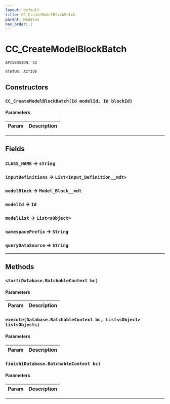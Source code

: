 ```yaml
---
layout: default
title: CC_CreateModelBlockBatch
parent: Modelos
nav_order: 2
---
```


# CC_CreateModelBlockBatch

`APIVERSION: 52`

`STATUS: ACTIVE`

## Constructors

### `CC_CreateModelBlockBatch(Id modelId, Id blockId)`

#### Parameters

| Param | Description |
| ----- | ----------- |

---

## Fields

### `CLASS_NAME` → `string`

### `inputDefinitions` → `List<Input_Definition__mdt>`

### `modelBlock` → `Model_Block__mdt`

### `modelId` → `Id`

### `modelList` → `List<sObject>`

### `namespacePrefix` → `String`

### `queryDataSource` → `String`

---

## Methods

### `start(Database.BatchableContext bc)`

#### Parameters

| Param | Description |
| ----- | ----------- |

### `execute(Database.BatchableContext bc, List<sObject> listsObjects)`

#### Parameters

| Param | Description |
| ----- | ----------- |

### `finish(Database.BatchableContext bc)`

#### Parameters

| Param | Description |
| ----- | ----------- |

---
